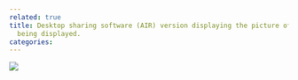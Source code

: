 ```yaml
---
related: true
title: Desktop sharing software (AIR) version displaying the picture of the picture
  being displayed.
categories: 
---
```

![][1]

[1]: /assets/images/tumblr_files/OSkUcU9I1mfbh5dqheW2iSgO.png


